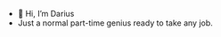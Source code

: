 - 👋 Hi, I’m Darius
- Just a normal part-time genius ready to take any job.

<!---
dariusxq18/dariusxq18 is a ✨ special ✨ repository because its `README.md` (this file) appears on your GitHub profile.
You can click the Preview link to take a look at your changes.
--->

